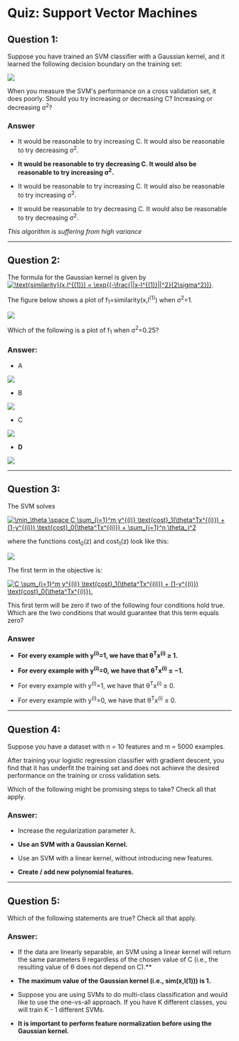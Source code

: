 # Quiz: Support Vector Machines

## Question 1:
Suppose you have trained an SVM classifier with a Gaussian kernel, and it learned the following decision boundary on the training set:

<img src="https://i.imgur.com/QmNLX4Q.jpg"/>

When you measure the SVM's performance on a cross validation set, it does poorly. Should you try increasing or decreasing C? Increasing or decreasing σ<sup>2</sup>?

### Answer
* It would be reasonable to try increasing C. It would also be reasonable to try decreasing σ<sup>2</sup>.

* **It would be reasonable to try decreasing C. It would also be reasonable to try increasing σ<sup>2</sup>.**

* It would be reasonable to try increasing C. It would also be reasonable to try increasing σ<sup>2</sup>.

* It would be reasonable to try decreasing C. It would also be reasonable to try decreasing σ<sup>2</sup>.

_This algorithm is suffering from high variance_

---

## Question 2:
The formula for the Gaussian kernel is given by <a href="https://www.codecogs.com/eqnedit.php?latex=\text{similarity}(x,l^{(1)})&space;=&space;\exp{(-\frac{||x-l^{(1)}||^2}{2\sigma^2})}" target="_blank"><img src="https://latex.codecogs.com/gif.latex?\text{similarity}(x,l^{(1)})&space;=&space;\exp{(-\frac{||x-l^{(1)}||^2}{2\sigma^2})}" title="\text{similarity}(x,l^{(1)}) = \exp{(-\frac{||x-l^{(1)}||^2}{2\sigma^2})}" /></a>.

The figure below shows a plot of f<sub>1</sub>=similarity(x,l<sup>(1)</sup>) when σ<sup>2</sup>=1.

<img src="https://i.imgur.com/kYhvQ6s.jpg"/>

Which of the following is a plot of f<sub>1</sub> when σ<sup>2</sup>=0.25?

### Answer:

* A

<img src="https://i.imgur.com/cjgtw47.jpg"/>

* B

<img src="https://i.imgur.com/YJlnp8n.jpg"/>

* C

<img src="https://i.imgur.com/svLa7Il.jpg"/>

* **D**

<img src="https://i.imgur.com/xGnxYA6.jpg"/>

---

## Question 3:
The SVM solves

<a href="https://www.codecogs.com/eqnedit.php?latex=\min_\theta&space;\space&space;C&space;\sum_{i=1}^m&space;y^{(i)}&space;\text{cost}_1(\theta^Tx^{(i)})&space;&plus;&space;(1-y^{(i)})&space;\text{cost}_0(\theta^Tx^{(i)})&space;&plus;&space;\sum_{j=1}^n&space;\theta_j^2" target="_blank"><img src="https://latex.codecogs.com/gif.latex?\min_\theta&space;\space&space;C&space;\sum_{i=1}^m&space;y^{(i)}&space;\text{cost}_1(\theta^Tx^{(i)})&space;&plus;&space;(1-y^{(i)})&space;\text{cost}_0(\theta^Tx^{(i)})&space;&plus;&space;\sum_{j=1}^n&space;\theta_j^2" title="\min_\theta \space C \sum_{i=1}^m y^{(i)} \text{cost}_1(\theta^Tx^{(i)}) + (1-y^{(i)}) \text{cost}_0(\theta^Tx^{(i)}) + \sum_{j=1}^n \theta_j^2" /></a>

where the functions cost<sub>0</sub>(z) and cost<sub>1</sub>(z) look like this:

<img src="https://i.imgur.com/Mit9Ug3.jpg"/>

The first term in the objective is:

<a href="https://www.codecogs.com/eqnedit.php?latex=C&space;\sum_{i=1}^m&space;y^{(i)}&space;\text{cost}_1(\theta^Tx^{(i)})&space;&plus;&space;(1-y^{(i)})&space;\text{cost}_0(\theta^Tx^{(i)})." target="_blank"><img src="https://latex.codecogs.com/gif.latex?C&space;\sum_{i=1}^m&space;y^{(i)}&space;\text{cost}_1(\theta^Tx^{(i)})&space;&plus;&space;(1-y^{(i)})&space;\text{cost}_0(\theta^Tx^{(i)})." title="C \sum_{i=1}^m y^{(i)} \text{cost}_1(\theta^Tx^{(i)}) + (1-y^{(i)}) \text{cost}_0(\theta^Tx^{(i)})." /></a>

This first term will be zero if two of the following four conditions hold true. Which are the two conditions that would guarantee that this term equals zero?

### Answer
* **For every example with y<sup>(i)</sup>=1, we have that θ<sup>T</sup>x<sup>(i)</sup> ≥ 1.**

* **For every example with y<sup>(i)</sup>=0, we have that θ<sup>T</sup>x<sup>(i)</sup> ≤ −1.**

* For every example with y<sup>(i)</sup>=1, we have that θ<sup>T</sup>x<sup>(i)</sup> ≥ 0.

* For every example with y<sup>(i)</sup>=0, we have that θ<sup>T</sup>x<sup>(i)</sup> ≤ 0.

---

## Question 4:
Suppose you have a dataset with n = 10 features and m = 5000 examples.

After training your logistic regression classifier with gradient descent, you find that it has underfit the training set and does not achieve the desired performance on the training or cross validation sets.

Which of the following might be promising steps to take? Check all that apply.

### Answer:
* Increase the regularization parameter λ.

* **Use an SVM with a Gaussian Kernel.**

* Use an SVM with a linear kernel, without introducing new features.

* **Create / add new polynomial features.**

---

## Question 5:
Which of the following statements are true? Check all that apply.

### Answer:
* If the data are linearly separable, an SVM using a linear kernel will return the same parameters θ regardless of the chosen value of C (i.e., the resulting value of θ does not depend on C).**

* **The maximum value of the Gaussian kernel (i.e., sim(x,l(1))) is 1.**

* Suppose you are using SVMs to do multi-class classification and would like to use the one-vs-all approach. If you have K different classes, you will train K - 1 different SVMs.

* **It is important to perform feature normalization before using the Gaussian kernel.**
